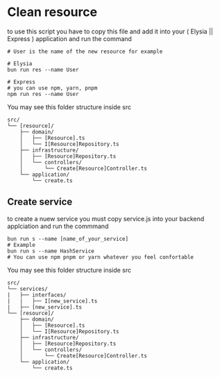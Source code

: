 # Clean resource

to use this script you have to copy this file and add it into your ( Elysia || Express ) application and run the command
```
# User is the name of the new resource for example 

# Elysia
bun run res --name User 

# Express
# you can use npm, yarn, pnpm
npm run res --name User
```

You may see this folder structure inside src
```
src/
└── [resource]/
    ├── domain/
    │   ├── [Resource].ts
    │   └── I[Resource]Repository.ts
    ├── infrastructure/
    │   ├── [Resource]Repository.ts
    │   └── controllers/
    │       └── Create[Resource]Controller.ts
    └── application/
        └── create.ts
```

## Create service
to create a nuew service you must copy service.js into your backend applciation and run the commmand
```
bun run s --name [name_of_your_service]
# Example
bun run s --name HashService
# You can use npm pnpm or yarn whatever you feel confortable
```
You may see this folder structure inside src
```
src/
└── services/
|   ├── interfaces/
|   |   ├── I[new_service].ts
|   ├── [new_service].ts
└── [resource]/
    ├── domain/
    │   ├── [Resource].ts
    │   └── I[Resource]Repository.ts
    ├── infrastructure/
    │   ├── [Resource]Repository.ts
    │   └── controllers/
    │       └── Create[Resource]Controller.ts
    └── application/
        └── create.ts
```
